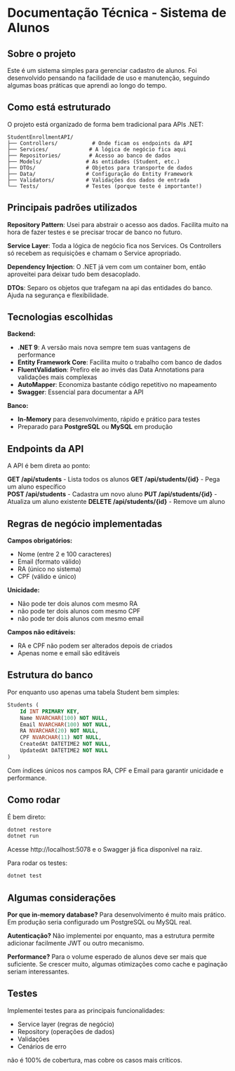 # Documentação Técnica - Sistema de Alunos

## Sobre o projeto

Este é um sistema simples para gerenciar cadastro de alunos. Foi desenvolvido pensando na facilidade de uso e manutenção, seguindo algumas boas práticas que aprendi ao longo do tempo.

## Como está estruturado

O projeto está organizado de forma bem tradicional para APIs .NET:

```
StudentEnrollmentAPI/
├── Controllers/           # Onde ficam os endpoints da API
├── Services/             # A lógica de negócio fica aqui
├── Repositories/         # Acesso ao banco de dados
├── Models/              # As entidades (Student, etc.)
├── DTOs/                # Objetos para transporte de dados
├── Data/                # Configuração do Entity Framework
├── Validators/          # Validações dos dados de entrada
└── Tests/               # Testes (porque teste é importante!)
```

## Principais padrões utilizados

**Repository Pattern**: Usei para abstrair o acesso aos dados. Facilita muito na hora de fazer testes e se precisar trocar de banco no futuro.

**Service Layer**: Toda a lógica de negócio fica nos Services. Os Controllers só recebem as requisições e chamam o Service apropriado.

**Dependency Injection**: O .NET já vem com um container bom, então aproveitei para deixar tudo bem desacoplado.

**DTOs**: Separo os objetos que trafegam na api das entidades do banco. Ajuda na segurança e flexibilidade.

## Tecnologias escolhidas

**Backend:**
- **.NET 9**: A versão mais nova sempre tem suas vantagens de performance
- **Entity Framework Core**: Facilita muito o trabalho com banco de dados
- **FluentValidation**: Prefiro ele ao invés das Data Annotations para validações mais complexas
- **AutoMapper**: Economiza bastante código repetitivo no mapeamento
- **Swagger**: Essencial para documentar a API

**Banco:**
- **In-Memory** para desenvolvimento, rápido e prático para testes
- Preparado para **PostgreSQL** ou **MySQL** em produção

## Endpoints da API

A API é bem direta ao ponto:

**GET /api/students** - Lista todos os alunos
**GET /api/students/{id}** - Pega um aluno específico  
**POST /api/students** - Cadastra um novo aluno
**PUT /api/students/{id}** - Atualiza um aluno existente
**DELETE /api/students/{id}** - Remove um aluno

## Regras de negócio implementadas

**Campos obrigatórios:**
- Nome (entre 2 e 100 caracteres)
- Email (formato válido)
- RA (único no sistema)
- CPF (válido e único)

**Unicidade:**
- Não pode ter dois alunos com mesmo RA
- não pode ter dois alunos com mesmo CPF  
- não pode ter dois alunos com mesmo email

**Campos não editáveis:**
- RA e CPF não podem ser alterados depois de criados
- Apenas nome e email são editáveis

## Estrutura do banco

Por enquanto uso apenas uma tabela Student bem simples:

```sql
Students (
    Id INT PRIMARY KEY,
    Name NVARCHAR(100) NOT NULL,
    Email NVARCHAR(100) NOT NULL,
    RA NVARCHAR(20) NOT NULL,
    CPF NVARCHAR(11) NOT NULL,
    CreatedAt DATETIME2 NOT NULL,
    UpdatedAt DATETIME2 NOT NULL
)
```

Com índices únicos nos campos RA, CPF e Email para garantir unicidade e performance.

## Como rodar

É bem direto:

```bash
dotnet restore
dotnet run
```

Acesse http://localhost:5078 e o Swagger já fica disponível na raiz.

Para rodar os testes:
```bash
dotnet test
```

## Algumas considerações

**Por que in-memory database?**
Para desenvolvimento é muito mais prático. Em produção seria configurado um PostgreSQL ou MySQL real.

**Autenticação?**
Não implementei por enquanto, mas a estrutura permite adicionar facilmente JWT ou outro mecanismo.

**Performance?**
Para o volume esperado de alunos deve ser mais que suficiente. Se crescer muito, algumas otimizações como cache e paginação seriam interessantes.

## Testes

Implementei testes para as principais funcionalidades:
- Service layer (regras de negócio)
- Repository (operações de dados)
- Validações
- Cenários de erro

não é 100% de cobertura, mas cobre os casos mais críticos.
